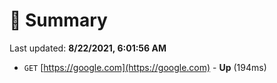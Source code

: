 # 📖 Summary
Last updated: **8/22/2021, 6:01:56 AM**

- `GET` [https://google.com](https://google.com) - **Up** (194ms)
